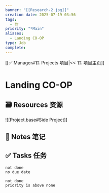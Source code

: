 ```yaml
---
banner: "[[Research-2.jpg]]"
creation date: 2025-07-19 03:56
tags:
  - 🏗️
priority: "*Main"
aliases:
  - Landing CO-OP
type: Job
complete:
---
```

[[✅ Manager#🏗️ Projects 项目|<< 🏗️ 项目主页]]
# Landing CO-OP

## 🗃️ Resources 资源

![[Project.base#Side Project]]
## 📒 Notes 笔记


## ✅  Tasks 任务
```tasks
not done
no due date
```

```tasks
not done
priority is above none
```




